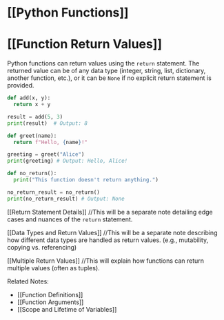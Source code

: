 # [[Python Functions]]
# [[Function Return Values]] 
Python functions can return values using the `return` statement.  The returned value can be of any data type (integer, string, list, dictionary, another function, etc.), or it can be `None` if no explicit return statement is provided.

```python
def add(x, y):
  return x + y

result = add(5, 3)
print(result)  # Output: 8

def greet(name):
  return f"Hello, {name}!"

greeting = greet("Alice")
print(greeting) # Output: Hello, Alice!

def no_return():
  print("This function doesn't return anything.")

no_return_result = no_return()
print(no_return_result) # Output: None
```

[[Return Statement Details]]  //This will be a separate note detailing edge cases and nuances of the `return` statement.

[[Data Types and Return Values]] //This will be a separate note describing how different data types are handled as return values.  (e.g., mutability, copying vs. referencing)

[[Multiple Return Values]] //This will explain how functions can return multiple values (often as tuples).

Related Notes:
- [[Function Definitions]]
- [[Function Arguments]]
- [[Scope and Lifetime of Variables]]
